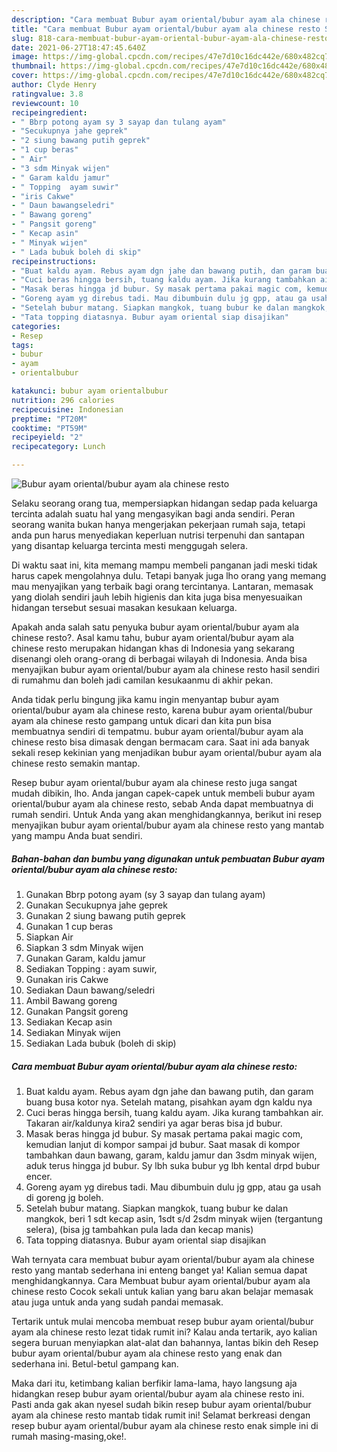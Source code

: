```yaml
---
description: "Cara membuat Bubur ayam oriental/bubur ayam ala chinese resto Sederhana Untuk Jualan"
title: "Cara membuat Bubur ayam oriental/bubur ayam ala chinese resto Sederhana Untuk Jualan"
slug: 818-cara-membuat-bubur-ayam-oriental-bubur-ayam-ala-chinese-resto-sederhana-untuk-jualan
date: 2021-06-27T18:47:45.640Z
image: https://img-global.cpcdn.com/recipes/47e7d10c16dc442e/680x482cq70/bubur-ayam-orientalbubur-ayam-ala-chinese-resto-foto-resep-utama.jpg
thumbnail: https://img-global.cpcdn.com/recipes/47e7d10c16dc442e/680x482cq70/bubur-ayam-orientalbubur-ayam-ala-chinese-resto-foto-resep-utama.jpg
cover: https://img-global.cpcdn.com/recipes/47e7d10c16dc442e/680x482cq70/bubur-ayam-orientalbubur-ayam-ala-chinese-resto-foto-resep-utama.jpg
author: Clyde Henry
ratingvalue: 3.8
reviewcount: 10
recipeingredient:
- " Bbrp potong ayam sy 3 sayap dan tulang ayam"
- "Secukupnya jahe geprek"
- "2 siung bawang putih geprek"
- "1 cup beras"
- " Air"
- "3 sdm Minyak wijen"
- " Garam kaldu jamur"
- " Topping  ayam suwir"
- "iris Cakwe"
- " Daun bawangseledri"
- " Bawang goreng"
- " Pangsit goreng"
- " Kecap asin"
- " Minyak wijen"
- " Lada bubuk boleh di skip"
recipeinstructions:
- "Buat kaldu ayam. Rebus ayam dgn jahe dan bawang putih, dan garam buang busa kotor nya. Setelah matang, pisahkan ayam dgn kaldu nya"
- "Cuci beras hingga bersih, tuang kaldu ayam. Jika kurang tambahkan air. Takaran air/kaldunya kira2 sendiri ya agar beras bisa jd bubur."
- "Masak beras hingga jd bubur. Sy masak pertama pakai magic com, kemudian lanjut di kompor sampai jd bubur. Saat masak di kompor tambahkan daun bawang, garam, kaldu jamur dan 3sdm minyak wijen, aduk terus hingga jd bubur. Sy lbh suka bubur yg lbh kental drpd bubur encer."
- "Goreng ayam yg direbus tadi. Mau dibumbuin dulu jg gpp, atau ga usah di goreng jg boleh."
- "Setelah bubur matang. Siapkan mangkok, tuang bubur ke dalan mangkok, beri 1 sdt kecap asin, 1sdt s/d 2sdm minyak wijen (tergantung selera), (bisa jg tambahkan pula lada dan kecap manis)"
- "Tata topping diatasnya. Bubur ayam oriental siap disajikan"
categories:
- Resep
tags:
- bubur
- ayam
- orientalbubur

katakunci: bubur ayam orientalbubur 
nutrition: 296 calories
recipecuisine: Indonesian
preptime: "PT20M"
cooktime: "PT59M"
recipeyield: "2"
recipecategory: Lunch

---
```



![Bubur ayam oriental/bubur ayam ala chinese resto](https://img-global.cpcdn.com/recipes/47e7d10c16dc442e/680x482cq70/bubur-ayam-orientalbubur-ayam-ala-chinese-resto-foto-resep-utama.jpg)

Selaku seorang orang tua, mempersiapkan hidangan sedap pada keluarga tercinta adalah suatu hal yang mengasyikan bagi anda sendiri. Peran seorang  wanita bukan hanya mengerjakan pekerjaan rumah saja, tetapi anda pun harus menyediakan keperluan nutrisi terpenuhi dan santapan yang disantap keluarga tercinta mesti menggugah selera.

Di waktu  saat ini, kita memang mampu membeli panganan jadi meski tidak harus capek mengolahnya dulu. Tetapi banyak juga lho orang yang memang mau menyajikan yang terbaik bagi orang tercintanya. Lantaran, memasak yang diolah sendiri jauh lebih higienis dan kita juga bisa menyesuaikan hidangan tersebut sesuai masakan kesukaan keluarga. 



Apakah anda salah satu penyuka bubur ayam oriental/bubur ayam ala chinese resto?. Asal kamu tahu, bubur ayam oriental/bubur ayam ala chinese resto merupakan hidangan khas di Indonesia yang sekarang disenangi oleh orang-orang di berbagai wilayah di Indonesia. Anda bisa menyajikan bubur ayam oriental/bubur ayam ala chinese resto hasil sendiri di rumahmu dan boleh jadi camilan kesukaanmu di akhir pekan.

Anda tidak perlu bingung jika kamu ingin menyantap bubur ayam oriental/bubur ayam ala chinese resto, karena bubur ayam oriental/bubur ayam ala chinese resto gampang untuk dicari dan kita pun bisa membuatnya sendiri di tempatmu. bubur ayam oriental/bubur ayam ala chinese resto bisa dimasak dengan bermacam cara. Saat ini ada banyak sekali resep kekinian yang menjadikan bubur ayam oriental/bubur ayam ala chinese resto semakin mantap.

Resep bubur ayam oriental/bubur ayam ala chinese resto juga sangat mudah dibikin, lho. Anda jangan capek-capek untuk membeli bubur ayam oriental/bubur ayam ala chinese resto, sebab Anda dapat membuatnya di rumah sendiri. Untuk Anda yang akan menghidangkannya, berikut ini resep menyajikan bubur ayam oriental/bubur ayam ala chinese resto yang mantab yang mampu Anda buat sendiri.

<!--inarticleads1-->

##### Bahan-bahan dan bumbu yang digunakan untuk pembuatan Bubur ayam oriental/bubur ayam ala chinese resto:

1. Gunakan  Bbrp potong ayam (sy 3 sayap dan tulang ayam)
1. Gunakan Secukupnya jahe geprek
1. Gunakan 2 siung bawang putih geprek
1. Gunakan 1 cup beras
1. Siapkan  Air
1. Siapkan 3 sdm Minyak wijen
1. Gunakan  Garam, kaldu jamur
1. Sediakan  Topping : ayam suwir,
1. Gunakan iris Cakwe
1. Sediakan  Daun bawang/seledri
1. Ambil  Bawang goreng
1. Gunakan  Pangsit goreng
1. Sediakan  Kecap asin
1. Sediakan  Minyak wijen
1. Sediakan  Lada bubuk (boleh di skip)




<!--inarticleads2-->

##### Cara membuat Bubur ayam oriental/bubur ayam ala chinese resto:

1. Buat kaldu ayam. Rebus ayam dgn jahe dan bawang putih, dan garam buang busa kotor nya. Setelah matang, pisahkan ayam dgn kaldu nya
1. Cuci beras hingga bersih, tuang kaldu ayam. Jika kurang tambahkan air. Takaran air/kaldunya kira2 sendiri ya agar beras bisa jd bubur.
1. Masak beras hingga jd bubur. Sy masak pertama pakai magic com, kemudian lanjut di kompor sampai jd bubur. Saat masak di kompor tambahkan daun bawang, garam, kaldu jamur dan 3sdm minyak wijen, aduk terus hingga jd bubur. Sy lbh suka bubur yg lbh kental drpd bubur encer.
1. Goreng ayam yg direbus tadi. Mau dibumbuin dulu jg gpp, atau ga usah di goreng jg boleh.
1. Setelah bubur matang. Siapkan mangkok, tuang bubur ke dalan mangkok, beri 1 sdt kecap asin, 1sdt s/d 2sdm minyak wijen (tergantung selera), (bisa jg tambahkan pula lada dan kecap manis)
1. Tata topping diatasnya. Bubur ayam oriental siap disajikan




Wah ternyata cara membuat bubur ayam oriental/bubur ayam ala chinese resto yang mantab sederhana ini enteng banget ya! Kalian semua dapat menghidangkannya. Cara Membuat bubur ayam oriental/bubur ayam ala chinese resto Cocok sekali untuk kalian yang baru akan belajar memasak atau juga untuk anda yang sudah pandai memasak.

Tertarik untuk mulai mencoba membuat resep bubur ayam oriental/bubur ayam ala chinese resto lezat tidak rumit ini? Kalau anda tertarik, ayo kalian segera buruan menyiapkan alat-alat dan bahannya, lantas bikin deh Resep bubur ayam oriental/bubur ayam ala chinese resto yang enak dan sederhana ini. Betul-betul gampang kan. 

Maka dari itu, ketimbang kalian berfikir lama-lama, hayo langsung aja hidangkan resep bubur ayam oriental/bubur ayam ala chinese resto ini. Pasti anda gak akan nyesel sudah bikin resep bubur ayam oriental/bubur ayam ala chinese resto mantab tidak rumit ini! Selamat berkreasi dengan resep bubur ayam oriental/bubur ayam ala chinese resto enak simple ini di rumah masing-masing,oke!.

